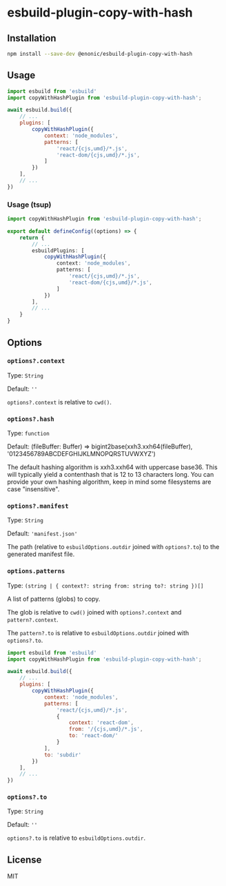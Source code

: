 # esbuild-plugin-copy-with-hash

## Installation

```sh
npm install --save-dev @enonic/esbuild-plugin-copy-with-hash
```

## Usage

```javascript
import esbuild from 'esbuild'
import copyWithHashPlugin from 'esbuild-plugin-copy-with-hash';

await esbuild.build({
	// ...
	plugins: [
		copyWithHashPlugin({
			context: 'node_modules',
			patterns: [
				'react/{cjs,umd}/*.js',
				'react-dom/{cjs,umd}/*.js',
			]
		})
	],
	// ...
})
```

### Usage (tsup)

```ts
import copyWithHashPlugin from 'esbuild-plugin-copy-with-hash';

export default defineConfig((options) => {
	return {
		// ...
		esbuildPlugins: [
			copyWithHashPlugin({
				context: 'node_modules',
				patterns: [
					'react/{cjs,umd}/*.js',
					'react-dom/{cjs,umd}/*.js',
				]
			})
		],
		// ...
	}
}
```

## Options

### `options?.context`

Type: `String`

Default: `''`

`options?.context` is relative to `cwd()`.

### `options?.hash`

Type: `function`

Default: (fileBuffer: Buffer) => bigint2base(xxh3.xxh64(fileBuffer), '0123456789ABCDEFGHIJKLMNOPQRSTUVWXYZ')

The default hashing algorithm is xxh3.xxh64 with uppercase base36.
This will typically yield a contenthash that is 12 to 13 characters long.
You can provide your own hashing algorithm, keep in mind some filesystems are case "insensitive".

### `options?.manifest`

Type: `String`

Default: `'manifest.json'`

The path (relative to `esbuildOptions.outdir` joined with `options?.to`) to the generated manifest file.

### `options.patterns`

Type: `(string | {
	context?: string
	from: string
	to?: string
})[]`

A list of patterns (globs) to copy.

The glob is relative to `cwd()` joined with `options?.context` and `pattern?.context`.

The `pattern?.to` is relative to `esbuildOptions.outdir` joined with `options?.to`.

```javascript
import esbuild from 'esbuild'
import copyWithHashPlugin from 'esbuild-plugin-copy-with-hash';

await esbuild.build({
	// ...
	plugins: [
		copyWithHashPlugin({
			context: 'node_modules',
			patterns: [
				'react/{cjs,umd}/*.js',
				{
					context: 'react-dom',
					from: '/{cjs,umd}/*.js',
					to: 'react-dom/'
				}
			],
			to: 'subdir'
		})
	],
	// ...
})
```

### `options?.to`

Type: `String`

Default: `''`

`options?.to` is relative to `esbuildOptions.outdir`.

## License

MIT
